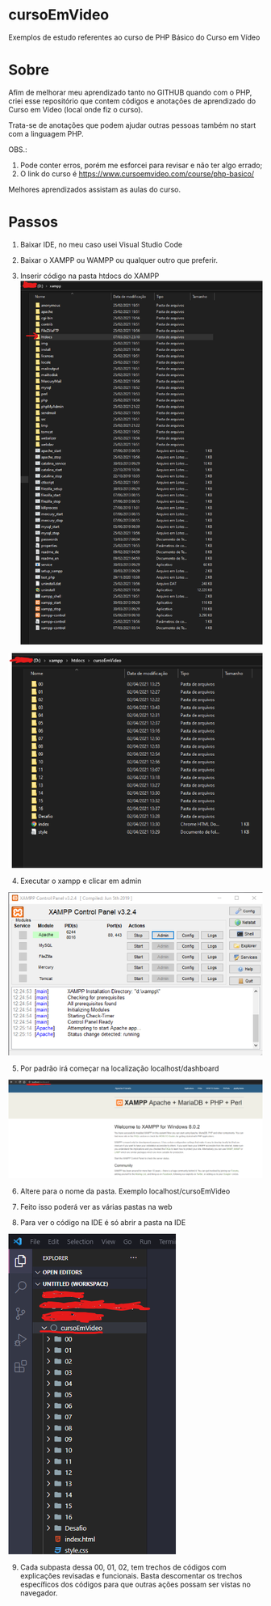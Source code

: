 # cursoEmVideo
Exemplos de estudo referentes ao curso de PHP Básico do Curso em Vídeo

# Sobre
Afim de melhorar meu aprendizado tanto no GITHUB quando com o PHP, criei esse repositório que contem códigos e anotações de aprendizado do Curso em Vídeo (local onde fiz o curso).

Trata-se de anotações que podem ajudar outras pessoas também no start com a linguagem PHP.

OBS.:
1) Pode conter erros, porém me esforcei para revisar e não ter algo errado;
2) O link do curso é https://www.cursoemvideo.com/course/php-basico/

Melhores aprendizados assistam as aulas do curso.

# Passos

1) Baixar IDE, no meu caso usei Visual Studio Code

2) Baixar o XAMPP ou WAMPP ou qualquer outro que preferir.

3) Inserir código na pasta htdocs do XAMPP
![htdocs](https://github.com/N0N4T0/cursoEmVideo/blob/main/htdocs.png)

![htdocs_cursoemvideo](https://github.com/N0N4T0/cursoEmVideo/blob/main/pasta%20do%20htdocs.png)

4) Executar o xampp e clicar em admin

![xampp](https://github.com/N0N4T0/cursoEmVideo/blob/main/xampp.png)

5) Por padrão irá começar na localização localhost/dashboard

![url](https://github.com/N0N4T0/cursoEmVideo/blob/main/url.png)

6) Altere para o nome da pasta.
Exemplo localhost/cursoEmVideo

7) Feito isso poderá ver as várias pastas na web

8) Para ver o código na IDE é só abrir a pasta na IDE

![visualstudio](https://github.com/N0N4T0/cursoEmVideo/blob/main/visual%20Studio.png)

9) Cada subpasta dessa 00, 01, 02, tem trechos de códigos com explicações revisadas e funcionais.
Basta descomentar os trechos específicos dos códigos para que outras ações possam ser vistas no navegador.
